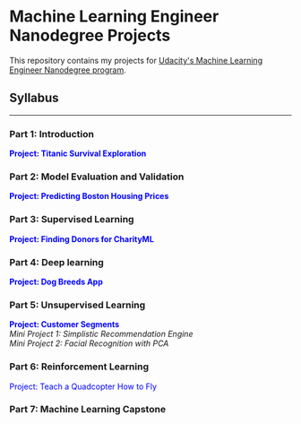 # Machine Learning Engineer Nanodegree Projects

This repository contains my projects for [Udacity's Machine Learning Engineer Nanodegree program](https://eg.udacity.com/course/machine-learning-engineer-nanodegree--nd009).

## Syllabus
---


### Part 1: Introduction

<span style="color:blue">**Project: Titanic Survival Exploration**</span><br/>

### Part 2: Model Evaluation and Validation

<span style="color:blue">**Project: Predicting Boston Housing Prices** </span><br/>

### Part 3: Supervised Learning

<span style="color:blue">**Project: Finding Donors for CharityML** </span><br/>

### Part 4: Deep learning

<span style="color:blue">**Project: Dog Breeds App** </span><br/>

### Part 5: Unsupervised Learning

<span style="color:blue">**Project: Customer Segments**  </span> <br/>
*Mini Project 1: Simplistic Recommendation Engine*<br/>
*Mini Project 2:  Facial Recognition with PCA*

### Part 6: Reinforcement Learning

<span style="color:blue">Project: Teach a Quadcopter How to Fly</span> <br/>

### Part 7: Machine Learning Capstone
